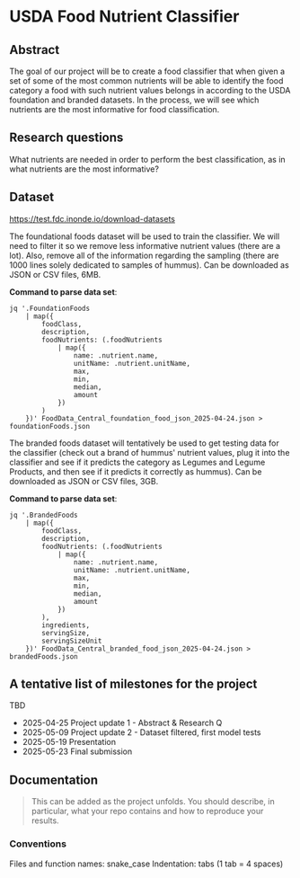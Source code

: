 # USDA Food Nutrient Classifier

## Abstract
The goal of our project will be to create a food classifier that when given a set of some of the most common nutrients will be able to identify the food category a food with such nutrient values belongs in according to the USDA foundation and branded datasets. In the process, we will see which nutrients are the most informative for food classification.

## Research questions
What nutrients are needed in order to perform the best classification, as in what nutrients are the most informative?

## Dataset
https://test.fdc.inonde.io/download-datasets

The foundational foods dataset will be used to train the classifier. We will need to filter it so we remove less informative nutrient values (there are a lot). Also, remove all of the information regarding the sampling (there are 1000 lines solely dedicated to samples of hummus). Can be downloaded as JSON or CSV files, 6MB.

**Command to parse data set**:
```
jq '.FoundationFoods
    | map({
        foodClass,
        description,
        foodNutrients: (.foodNutrients
            | map({
                name: .nutrient.name,
                unitName: .nutrient.unitName,
                max,
                min,
                median,
                amount
            })
        )
    })' FoodData_Central_foundation_food_json_2025-04-24.json > foundationFoods.json
```

The branded foods dataset will tentatively be used to get testing data for the classifier (check out a brand of hummus' nutrient values, plug it into the classifier and see if it predicts the category as Legumes and Legume Products, and then see if it predicts it correctly as hummus). Can be downloaded as JSON or CSV files, 3GB.

**Command to parse data set**:
```
jq '.BrandedFoods
    | map({
        foodClass,
        description,
        foodNutrients: (.foodNutrients
            | map({
                name: .nutrient.name,
                unitName: .nutrient.unitName,
                max,
                min,
                median,
                amount
            })
        ),
        ingredients,
        servingSize,
        servingSizeUnit
    })' FoodData_Central_branded_food_json_2025-04-24.json > brandedFoods.json

```
## A tentative list of milestones for the project
TBD

- 2025-04-25 Project update 1 - Abstract & Research Q
- 2025-05-09 Project update 2 - Dataset filtered, first model tests
- 2025-05-19 Presentation
- 2025-05-23 Final submission

## Documentation
> This can be added as the project unfolds. You should describe, in particular, what your repo contains and how to reproduce your results.

### Conventions

Files and function names: snake_case
Indentation: tabs (1 tab = 4 spaces)